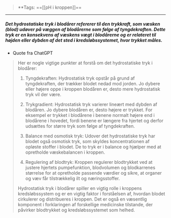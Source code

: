 >**Tags: ==[[pH i kroppen]]==
___

##### Det hydrostatiske tryk i blodårer refererer til den trykkraft, som væsken (blod) udøver på væggen af blodårerne som følge af tyngdekraften. Dette tryk er en konsekvens af væskens vægt i blodårerne og er relateret til højden eller dybden af det sted i kredsløbssystemet, hvor trykket måles.

- Quote fra ChatGPT
>Her er nogle vigtige punkter at forstå om det hydrostatiske tryk i blodårer:
>
>1. Tyngdekraften: Hydrostatisk tryk opstår på grund af tyngdekraften, der trækker blodet nedad mod jorden. Jo dybere eller højere oppe i kroppen blodåren er, desto mere hydrostatisk tryk vil der være.
>
>2. Trykgradient: Hydrostatisk tryk varierer lineært med dybden af blodåren. Jo dybere blodåren er, desto højere er trykket. For eksempel er trykket i blodårene i benene normalt højere end i blodårene i hovedet, fordi benene er længere fra hjertet og derfor udsættes for større tryk som følge af tyngdekraften.
  > 
>3. Balance med osmotisk tryk: Udover det hydrostatiske tryk har blodet også osmotisk tryk, som skyldes koncentrationen af opløste stoffer i blodet. De to tryk er i balance og hjælper med at opretholde væskebalancen i kroppen.
>
>4. Regulering af blodtryk: Kroppen regulerer blodtrykket ved at justere hjertets pumpefunktion, blodvolumen og blodkarrenes størrelse for at opretholde passende værdier og sikre, at organer og væv får tilstrækkelig ilt og næringsstoffer.
  >
>
>Hydrostatisk tryk i blodårer spiller en vigtig rolle i kroppens kredsløbssystem og er en vigtig faktor i forståelsen af, hvordan blodet cirkulerer og distribueres i kroppen. Det er også en væsentlig komponent i forklaringen af forskellige medicinske tilstande, der påvirker blodtrykket og kredsløbssystemet som helhed.